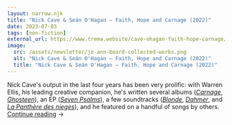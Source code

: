 ```yaml
---
layout: narrow.njk
title: "Nick Cave & Seán O'Hagan – Faith, Hope and Carnage (2022)"
date: 2023-07-03
tags: [non-fiction]
external_url: https://www.trema.website/cave-ohagan-faith-hope-carnage/?ref=daniel.pizza
image:
  src: /assets/newsletter/jo-ann-beard-collected-works.png
  alt: "Nick Cave & Seán O'Hagan – Faith, Hope and Carnage (2022)"
  title: "Nick Cave & Seán O'Hagan – Faith, Hope and Carnage (2022)"
---
```


Nick Cave's output in the last four years has been very prolific: with Warren Ellis, his leading creative companion, he's written several albums ([_Carnage_](https://www.nickcave.com/carnage/?ref=trema.website "Carnage"), [_Ghosteen_](https://www.nickcave.com/releases/ghosteen/?ref=trema.website "Ghosteen")), an EP ([_Seven Psalms_](https://cavethings.com/products/seven-psalms-limited-edition-10-record?ref=trema.website "Seven Psalms")), a few soundtracks ([_Blonde_](https://www.nickcave.com/releases/blonde/?ref=trema.website" "Blonde soundtrack"), [_Dahmer_](https://www.nickcave.com/releases/dahmer-soundtrack-from-the-netflix-series/?ref=trema.website "Dahmer soundtrack"), and [_La Panthère des nieges_](https://www.nickcave.com/releases/la-panthere-des-neiges/?ref=trema.website "La Panthère des nieges soundtrack")), and he featured on a handful of songs by others. <a href="{{ external_url }}" title="Read my recommendation for Faith, Hope and Carnage by Nick Cave and Sean O'Hagan" rel="external" target="_blank">Continue reading</a> →
